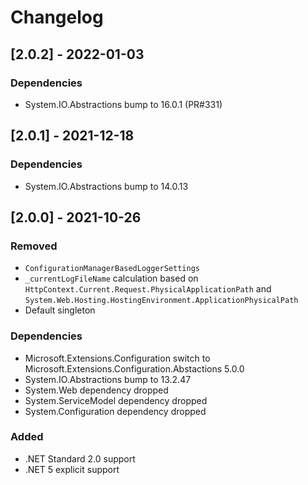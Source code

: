# Changelog

## [2.0.2] - 2022-01-03

### Dependencies

- System.IO.Abstractions bump to 16.0.1 (PR#331)

## [2.0.1] - 2021-12-18

### Dependencies

- System.IO.Abstractions bump to 14.0.13

## [2.0.0] - 2021-10-26

### Removed

- `ConfigurationManagerBasedLoggerSettings`
- `_currentLogFileName` calculation based on `HttpContext.Current.Request.PhysicalApplicationPath` and `System.Web.Hosting.HostingEnvironment.ApplicationPhysicalPath`
- Default singleton

### Dependencies

- Microsoft.Extensions.Configuration switch to Microsoft.Extensions.Configuration.Abstactions 5.0.0
- System.IO.Abstractions bump to 13.2.47
- System.Web dependency dropped
- System.ServiceModel dependency dropped
- System.Configuration dependency dropped

### Added

- .NET Standard 2.0 support
- .NET 5 explicit support